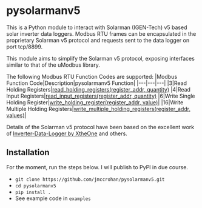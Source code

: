 # pysolarmanv5

This is a Python module to interact with Solarman (IGEN-Tech) v5 based solar
inverter data loggers. Modbus RTU frames can be encapsulated in the proprietary
Solarman v5 protocol and requests sent to the data logger on port tcp/8899.

This module aims to simplify the Solarman v5 protocol, exposing interfaces
similar to that of the uModbus library.

The following Modbus RTU Function Codes are supported:
|Modbus Function Code|Description|pysolarmanv5 Function|
|---|---|---|
|3|Read Holding Registers|[read_holding_registers(register_addr, quantity)](https://github.com/jmccrohan/pysolarmanv5/blob/f6f520f154c8ae3de372f94ca9246ef04556239a/pysolarmanv5/pysolarmanv5.py#L209)
|4|Read Input Registers|[read_input_registers(register_addr, quantity)](https://github.com/jmccrohan/pysolarmanv5/blob/f6f520f154c8ae3de372f94ca9246ef04556239a/pysolarmanv5/pysolarmanv5.py#L201)
|6|Write Single Holding Register|[write_holding_register(register_addr, value)](https://github.com/jmccrohan/pysolarmanv5/blob/f6f520f154c8ae3de372f94ca9246ef04556239a/pysolarmanv5/pysolarmanv5.py#L229)|
|16|Write Multiple Holding Registers|[write_multiple_holding_registers(register_addr, values)](https://github.com/jmccrohan/pysolarmanv5/blob/f6f520f154c8ae3de372f94ca9246ef04556239a/pysolarmanv5/pysolarmanv5.py#L238)|

Details of the Solarman v5 protocol have been based on the excellent work of
[Inverter-Data-Logger by XtheOne](https://github.com/XtheOne/Inverter-Data-Logger/)
and others.

## Installation

For the moment, run the steps below. I will publish to PyPI in due course.

- `git clone https://github.com/jmccrohan/pysolarmanv5.git`
- `cd pysolarmanv5`
- `pip install .`
- See example code in `examples`

